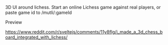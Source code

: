 3D UI around lichess. Start an online Lichess game against real players, or paste game id to /mutli/:gameId

Preview

https://www.reddit.com/r/sveltejs/comments/11y8flg/i_made_a_3d_chess_board_integrated_with_lichess/


